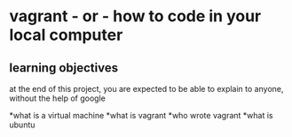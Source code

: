 # vagrant - or - how to code in your local computer 
## learning objectives 

 at the end of this project, you are expected to be able to explain to anyone, without the help of google 

*what is a virtual machine 
*what is vagrant
*who wrote vagrant 
*what is ubuntu

